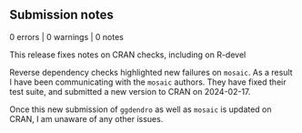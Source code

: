 ## Submission notes

0 errors | 0 warnings | 0 notes

This release fixes notes on CRAN checks, including on R-devel

Reverse dependency checks highlighted new failures on `mosaic`.  As a result
I have been communicating with the `mosaic` authors.  They have fixed their 
test suite, and submitted a new version to CRAN on 2024-02-17.

Once this new submission of `ggdendro` as well as `mosaic` is updated on CRAN,
I am unaware of any other issues.

